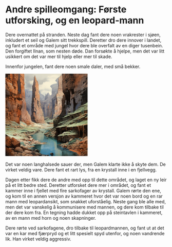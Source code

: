 # Andre spilleomgang: Første utforsking, og en leopard-mann

Dere overnattet på stranden. Neste dag fant dere noen vrakrester i sjøen, inkludert et seil og Galem sitt trekkspill. Deretter dro dere innover i landet, og fant et område med jungel hvor dere ble overfalt av en diger tusenbein. Den forgiftet Ilnan, som nesten døde. Dan forsøkte å hjelpe, men det var litt usikkert om det var mer til hjelp eller mer til skade.

Innenfor jungelen, fant dere noen smale daler, med små bekker. 

<img src="images/canyon_mini.png" alt="The Canyon"/>

Det var noen langhalsede sauer der, men Galem klarte ikke å skyte dem. De virket veldig vare. Dere fant et rart lys, fra en krystall inne i en fjellvegg. 

Dagen etter fikk dere de andre med opp til dette området, og laget en ny leir på et litt bedre sted. Deretter utforsket dere mer i området, og fant et kammer inne i fjellet med fire sarkofager av krystall. Galem rørte den ene, og kom til en annen versjon av kammeret hvor det var noen bord og en rar mann med leopardansikt, som snakket uforståelig. Neste gang ble alle med, men det var vanskelig å kommunisere med mannen, og dere kom tilbake til der dere kom fra. En tegning hadde dukket opp på steintavlen i kammeret, av en mann med horn og noen skapninger.

Dere rørte ved sarkofagene, dro tilbake til leopardmannen, og fant ut at det var en kar med fjærpryd og et litt spesielt spyd utenfor, og noen vandrende lik. Han virket veldig aggressiv. 
